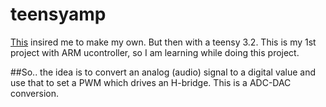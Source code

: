 # teensyamp

[This](http://rdimitrov.twistedsanity.net/blog/show.php?entry=Microcontroller%20Class%20D%20Amplifier,%20Rev2) insired me to make my own. But then with a teensy 3.2. This is my 1st project with ARM ucontroller, so I am learning while doing this project. 

##So..
the idea is to convert an analog (audio) signal to a digital value and use that to set a PWM which drives an H-bridge. This is a ADC-DAC conversion. 
